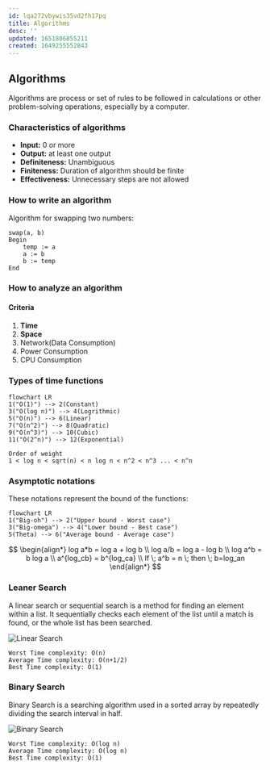 ```yaml
---
id: lqa272vbywis35vd2fh17pq
title: Algorithms
desc: ''
updated: 1651806855211
created: 1649255552843
---
```


## Algorithms

Algorithms are process or set of rules to be followed in calculations or other problem-solving operations, especially by a computer.

### Characteristics of algorithms

- **Input:** 0 or more
- **Output:** at least one output
- **Definiteness:** Unambiguous
- **Finiteness:** Duration of algorithm should be finite
- **Effectiveness:** Unnecessary steps are not allowed

### How to write an algorithm

Algorithm for swapping two numbers:

```code
swap(a, b)
Begin
    temp := a
    a := b
    b := temp
End
```

### How to analyze an algorithm

#### Criteria

1. **Time**
2. **Space**
3. Network(Data Consumption)
4. Power Consumption
5. CPU Consumption

### Types of time functions

```mermaid
flowchart LR
1("O(1)") --> 2(Constant)
3("O(log n)") --> 4(Logrithmic)
5("O(n)") --> 6(Linear)
7("O(n^2)") --> 8(Quadratic)
9("O(n^3)") --> 10(Cubic)
11("O(2^n)") --> 12(Exponential)
```

```code
Order of weight
1 < log n < sqrt(n) < n log n < n^2 < n^3 ... < n^n
```

### Asymptotic notations

These notations represent the bound of the functions:

```mermaid
flowchart LR
1("Big-oh") --> 2("Upper bound - Worst case")
3("Big-omega") --> 4("Lower bound - Best case")
5(Theta) --> 6("Average bound - Average case")
```

$$
\begin{align*}
log a*b = log a + log b \\
log a/b = log a - log b \\
log a^b = b log a \\
a^{log_cb} = b^{log_ca} \\
If \; a^b = n \; then \; b=log_an
\end{align*}
$$

### Leaner Search

A linear search or sequential search is a method for finding an element within a list. It sequentially checks each element of the list until a match is found, or the whole list has been searched.

![Linear Search](/assets/images/2022-04-07-19-49-01.png)

```code
Worst Time complexity: O(n)
Average Time complexity: O(n+1/2)
Best Time complexity: O(1)
```

### Binary Search

Binary Search is a searching algorithm used in a sorted array by repeatedly dividing the search interval in half.

![Binary Search](/assets/images/2022-04-07-20-01-32.png)

```code
Worst Time complexity: O(log n)
Average Time complexity: O(log n)
Best Time complexity: O(1)
```